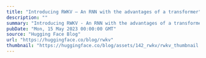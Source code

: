 ```yaml
---
title: "Introducing RWKV — An RNN with the advantages of a transformer"
description: ""
summary: "Introducing RWKV - An RNN with the advantages of a transformer ChatGPT and chatbot-powered applicati..."
pubDate: "Mon, 15 May 2023 00:00:00 GMT"
source: "Hugging Face Blog"
url: "https://huggingface.co/blog/rwkv"
thumbnail: "https://huggingface.co/blog/assets/142_rwkv/rwkv_thumbnail.png"
---
```


